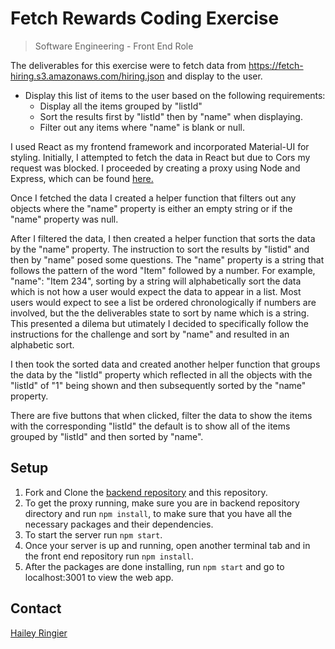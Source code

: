# Fetch Rewards Coding Exercise
> Software Engineering - Front End Role

The deliverables for this exercise were to fetch data from https://fetch-hiring.s3.amazonaws.com/hiring.json and display to the user. 

 * Display this list of items to the user based on the following requirements:
    * Display all the items grouped by "listId"
    * Sort the results first by "listId" then by "name" when displaying.
    * Filter out any items where "name" is blank or null.

I used React as my frontend framework and incorporated Material-UI for styling. Initially, I attempted to fetch the data in React but due to Cors my request was blocked. I proceeded by creating a proxy using Node and Express, which can be found [here.](https://github.com/haileyringier/fetch-rewards-interview-backend)

Once I fetched the data I created a helper function that filters out any objects where the "name" property is either an empty string or if the "name" property was null. 

After I filtered the data, I then created a helper function that sorts the data by the "name" property. The instruction to sort the results by "listid" and then by "name" posed some questions. The "name" property is a string that follows the pattern of the word "Item" followed by a number. For example, "name": "Item 234", sorting by a string will alphabetically sort the data which is not how a user would expect the data to appear in a list. Most users would expect to see a list be ordered chronologically if numbers are involved, but the the deliverables state to sort by name which is a string. This presented a dilema but utimately I decided to specifically follow the instructions for the challenge and sort by "name" and resulted in an alphabetic sort. 

I then took the sorted data and created another helper function that groups the data by the "listId" property which reflected in all the objects with the "listId" of "1" being shown and then subsequently sorted by the "name" property. 

There are five buttons that when clicked, filter the data to show the items with the corresponding "listId" the default is to show all of the items grouped by "listId" and then sorted by "name". 


## Setup
1. Fork and Clone the [backend repository](https://github.com/haileyringier/fetch-rewards-interview-backend) and this repository.  
1.  To get the proxy running, make sure you are in backend repository directory and run ```npm install```, to make sure that you have all the necessary packages and their dependencies. 
1. To start the server run ```npm start```. 
1. Once your server is up and running, open another terminal tab and in the front end repository run ```npm install```.
1. After the packages are done installing, run ```npm start``` and go to localhost:3001 to view the web app. 

## Contact
[Hailey Ringier](https://www.linkedin.com/in/hailey-ringier/) 




